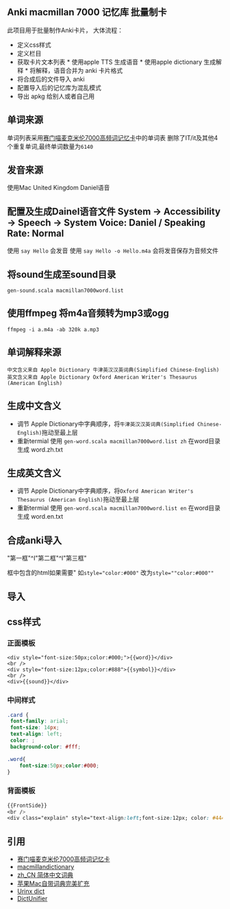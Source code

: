 
## Anki macmillan 7000 记忆库 批量制卡 
此项目用于批量制作Anki卡片，
大体流程：
 * 定义css样式
 * 定义栏目
 * 获取卡片文本列表 * 使用apple TTS 生成语音 * 使用apple dictionary 生成解释 * 将解释，语音合并为 anki 卡片格式
 * 将合成后的文件导入 anki 
 * 配置导入后的记忆库为混乱模式
 * 导出 apkg 给别人或者自己用


## 单词来源
单词列表采用[赛门喵麦克米伦7000高频词记忆卡](https://zhuanlan.zhihu.com/p/27063304)中的单词表
删除了IT/it及其他4个重复单词,最终单词数量为`6140`

## 发音来源
使用Mac United Kingdom Daniel语音

## 配置及生成Dainel语音文件 System -> Accessibility -> Speech -> System Voice: Daniel / Speaking Rate: Normal

使用 `say Hello` 会发音
使用 `say Hello -o Hello.m4a` 会将发音保存为音频文件

## 将sound生成至sound目录
    gen-sound.scala macmillan7000word.list

## 使用ffmpeg 将m4a音频转为mp3或ogg
    ffmpeg -i a.m4a -ab 320k a.mp3

## 单词解释来源
    中文含义来自 Apple Dictionary 牛津英汉汉英词典(Simplified Chinese-English)
    英文含义来自 Apple Dictionary Oxford American Writer's Thesaurus (American English)

## 生成中文含义
* 调节 Apple Dictionary中字典顺序，将`牛津英汉汉英词典(Simplified Chinese-English)`拖动至最上层
* 重新termial 使用 `gen-word.scala macmillan7000word.list zh` 在word目录生成 word.zh.txt

## 生成英文含义
* 调节 Apple Dictionary中字典顺序，将`Oxford American Writer's Thesaurus (American English)`拖动至最上层
* 重新termial 使用 `gen-word.scala macmillan7000word.list en` 在word目录生成 word.en.txt


## 合成anki导入

"第一框"^I"第二框"^I"第三框"

框中包含的html如果需要" 如`style="color:#000"` 改为`style=""color:#000""`


## 导入


## css样式


### 正面模板

```
<div style="font-size:50px;color:#000;">{{word}}</div>
<br />
<div style="font-size:12px;color:#888">{{symbol}}</div>
<br />
<div>{{sound}}</div>
```

### 中间样式
```css
.card {
 font-family: arial;
 font-size: 14px;
 text-align: left;
 color: ;
 background-color: #fff;

.word{ 
	font-size:50px;color:#000;
}
```


### 背面模板

```css
{{FrontSide}}
<br />
<div class="explain" style="text-align:left;font-size:12px; color: #444;">{{explain}}</div>
```



## 引用
* [赛门喵麦克米伦7000高频词记忆卡](https://zhuanlan.zhihu.com/p/27063304)
* [macmillandictionary](http://www.macmillandictionary.com)
* [zh_CN 简体中文词典](http://download.huzheng.org/zh_CN/)
* [苹果Mac自带词典完美扩充](http://www.jianshu.com/p/c57be986589b)
* [Urinx dict](https://github.com/Urinx/dict)
* [DictUnifier](https://github.com/jjgod/mac-dictionary-kit/)


